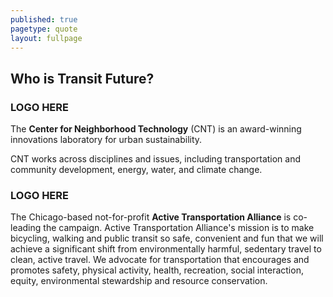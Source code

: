 ```yaml
---
published: true
pagetype: quote
layout: fullpage
---
```


## Who is Transit Future?

### LOGO HERE

The **Center for Neighborhood Technology** (CNT) is an award-winning innovations laboratory for urban sustainability. 

CNT works across disciplines and issues, including transportation and community development, energy, water, and climate change.


### LOGO HERE

The Chicago-based not-for-profit **Active Transportation Alliance** is co-leading the campaign. Active Transportation Alliance's mission is to make bicycling, walking and public transit so safe, convenient and fun that we will achieve a significant shift from environmentally harmful, sedentary travel to clean, active travel. We advocate for transportation that encourages and promotes safety, physical activity, health, recreation, social interaction, equity, environmental stewardship and resource conservation.
